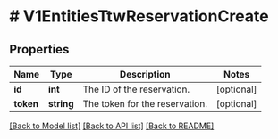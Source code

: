 # # V1EntitiesTtwReservationCreate

## Properties

Name | Type | Description | Notes
------------ | ------------- | ------------- | -------------
**id** | **int** | The ID of the reservation. | [optional]
**token** | **string** | The token for the reservation. | [optional]

[[Back to Model list]](../../README.md#models) [[Back to API list]](../../README.md#endpoints) [[Back to README]](../../README.md)
